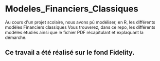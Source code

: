 # Modeles_Financiers_Classiques

Au cours d'un projet scolaire, nous avons pû modéliser, en R, les différents modèles Financiers classiques
Vous trouverez, dans ce repo, les différents modèles étudiés ainsi que le fichier PDF récapitulant et explaquant 
la démarche. 

## Ce travail a été réalisé sur le fond Fidelity.
